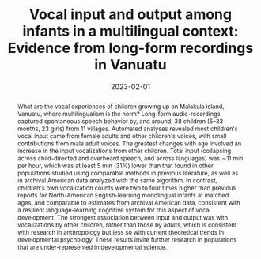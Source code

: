 ---
title: "Vocal input and output among infants in a multilingual context: Evidence from long-form recordings in Vanuatu"
collection: publications
paperurl: 'https://doi.org/10.1111/desc.13375'
link: https://doi.org/10.1111/desc.13375
tags:
    - tag: Language acquisition
      id: language-acquisition
      color: '#7B68EE'
      text_color: '#ffffff'
    - tag: Bayesian inference
      id: bayesian-inference
      color: '#87CEEB'
      text_color: '#000000'
type: publications
date: 2023-02-01
venue: 'Developmental Science'
authors: Cristia A., <b>Gautheron L.</b>, Colleran H.
credit: 'Data Curation, Formal analysis, Writing - Review &amp; Editing'
abstract: "What are the vocal experiences of children growing up on Malakula island, Vanuatu, where multilingualism is the norm? Long-form audio-recordings captured spontaneous speech behavior by, and around, 38 children (5–33 months, 23 girls) from 11 villages. Automated analyses revealed most children&apos;s vocal input came from female adults and other children&apos;s voices, with small contributions from male adult voices. The greatest changes with age involved an increase in the input vocalizations from other children. Total input (collapsing across child-directed and overheard speech, and across languages) was ∼11 min per hour, which was at least 5 min (31%) lower than that found in other populations studied using comparable methods in previous literature, as well as in archival American data analyzed with the same algorithm. In contrast, children&apos;s own vocalization counts were two to four times higher than previous reports for North-American English-learning monolingual infants at matched ages, and comparable to estimates from archival American data, consistent with a resilient language-learning cognitive system for this aspect of vocal development. The strongest association between input and output was with vocalizations by other children, rather than those by adults, which is consistent with research in anthropology but less so with current theoretical trends in developmental psychology. These results invite further research in populations that are under-represented in developmental science."
citation: ' Alejandrina Cristia,  Lucas Gautheron,  Heidi Colleran, &quot;Vocal input and output among infants in a multilingual context: Evidence from long-form recordings in Vanuatu.&quot; Developmental Science, 2023.'
---